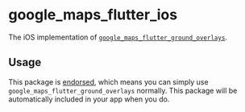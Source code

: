 # google\_maps\_flutter\_ios

The iOS implementation of [`google_maps_flutter_ground_overlays`][1].

## Usage

This package is [endorsed][2], which means you can simply use
`google_maps_flutter_ground_overlays` normally. This package will be automatically included in
your app when you do.

[1]: https://pub.dev/packages/google_maps_flutter
[2]: https://flutter.dev/docs/development/packages-and-plugins/developing-packages#endorsed-federated-plugin
